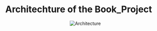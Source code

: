 # Architechture of the Book_Project 

  <p align="center">
	<img src="book-project\media\docs\readme\Architecture.png" alt="Architecture"/>
  </p>
